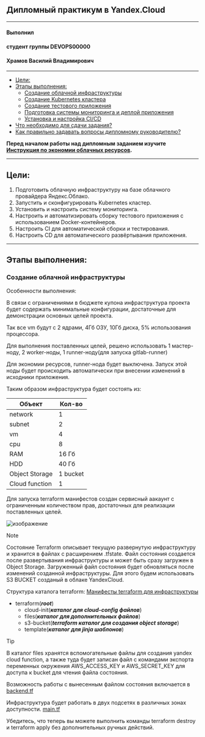 ## Дипломный практикум в Yandex.Cloud
----
#### Выполнил 
#### студент группы DEVOPS00000 
#### Храмов Василий Владимирович
----
  * [Цели:](#цели)
  * [Этапы выполнения:](#этапы-выполнения)
     * [Создание облачной инфраструктуры](#создание-облачной-инфраструктуры)
     * [Создание Kubernetes кластера](#создание-kubernetes-кластера)
     * [Создание тестового приложения](#создание-тестового-приложения)
     * [Подготовка cистемы мониторинга и деплой приложения](#подготовка-cистемы-мониторинга-и-деплой-приложения)
     * [Установка и настройка CI/CD](#установка-и-настройка-cicd)
  * [Что необходимо для сдачи задания?](#что-необходимо-для-сдачи-задания)
  * [Как правильно задавать вопросы дипломному руководителю?](#как-правильно-задавать-вопросы-дипломному-руководителю)

**Перед началом работы над дипломным заданием изучите [Инструкция по экономии облачных ресурсов](https://github.com/netology-code/devops-materials/blob/master/cloudwork.MD).**

---
## Цели:

1. Подготовить облачную инфраструктуру на базе облачного провайдера Яндекс.Облако.
2. Запустить и сконфигурировать Kubernetes кластер.
3. Установить и настроить систему мониторинга.
4. Настроить и автоматизировать сборку тестового приложения с использованием Docker-контейнеров.
5. Настроить CI для автоматической сборки и тестирования.
6. Настроить CD для автоматического развёртывания приложения.

---
## Этапы выполнения:


### Создание облачной инфраструктуры
Особенности выполнения:

В связи с ограничениями в бюджете купона инфраструктура проекта будет содержать минимальные конфигурации, достаточные для демонстрации основных целей проекта. 

Так все vm будут c 2 ядрами, 4Гб ОЗУ, 10Гб диска, 5% использования процессора.

Для выполнения поставленных целей, решено использовать 1 мастер-ноду, 2 worker-ноды, 1 runner-ноду(для запуска gitlab-runner)

Для экономии ресурсов, runner-нода будет выключена. Запуск этой ноды будет происходить автоматически при внесении изменений в исходники приложения.

Таким образом инфраструктура будет состоять из:

| Объект  |   Кол-во |
|----------|---------|
| network  |    1    |
| subnet   |     2   |
|   vm     |     4   |
|   cpu    |     8         |
| RAM      |   16 Гб       |
| HDD | 40 Гб |
| Object Storage| 1 bucket |
| Cloud function| 1 |

Для запуска terraform манифестов создан сервисный аакаунт с ограниченным количеством прав, достаточных для реализации поставленных целей.

![изображение](https://github.com/user-attachments/assets/19aeaa9b-881a-48f5-9cf4-cf343614f582)

>[!NOTE]
>Состояние Terraform описывает текущую развернутую инфраструктуру и хранится в файлах с расширением .tfstate. Файл состояния создается после развертывания   инфраструктуры и может быть сразу загружен в Object Storage. Загруженный файл состояния будет обновляться после изменений созданной инфраструктуры. Для этого будем  использовать S3 BUCKET созданый в облаке YandexCloud.

Структура каталога terraform:
[Манифесты terraform для инфраструктуры](terraform/)
- terraform(***root***)
  - cloud-init(***каталог для cloud-config файлов***)
  - files(***каталог для дополнительных файлов***)
  - s3-bucket(***terraform каталог для создания object storage***)
  - template(***каталог для jinja шаблонов***)
> [!TIP]
> В каталог files хранятся вспомогательные файлы для создания yandex cloud function, а также туда будет записан
> файл с командами экспорта переменных окружения AWS_ACCESS_KEY и AWS_SECRET_KEY для доступа к bucket для чтения файла состояния.

Возможность работы с вынесенным файлом состояния включается в [backend.tf](terraform/backend.tf)

Инфраструктура будет работать в двух подсетях в различных зонах доступности. [main.tf]((terraform/main.tf))

Убедитесь, что теперь вы можете выполнить команды terraform destroy и terraform apply без дополнительных ручных действий.




     
